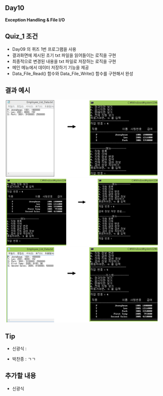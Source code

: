 ﻿## Day10

**Exception Handling & File I/O**

## Quiz_1 조건

- Day09 의 퀴즈 1번 프로그램을 사용
- 결과화면에 제시된 초기 txt 파일을 읽어들이는 로직을 구현
- 최종적으로 변경된 내용을 txt 파일로 저장하는 로직을 구현
- 메인 메뉴에서 데이터 저장하기 기능을 제공
- Data_File_Read() 함수와 Data_File_Write() 함수를 구현해서 완성

## 결과 예시

![Quiz1_1](Quiz1_1.png)
![Quiz1_2](Quiz1_2.png)
![Quiz1_3](Quiz1_3.png)

## Tip

- 신광식 :

- 박찬종 : ㄱㄱ

## 추가할 내용

- 신광식
